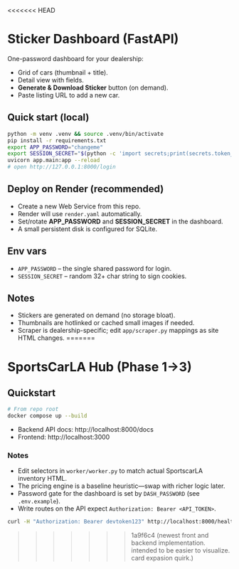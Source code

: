 <<<<<<< HEAD
# Sticker Dashboard (FastAPI)

One-password dashboard for your dealership:
- Grid of cars (thumbnail + title).
- Detail view with fields.
- **Generate & Download Sticker** button (on demand).
- Paste listing URL to add a new car.

## Quick start (local)

```bash
python -m venv .venv && source .venv/bin/activate
pip install -r requirements.txt
export APP_PASSWORD="changeme"
export SESSION_SECRET="$(python -c 'import secrets;print(secrets.token_hex(32))')"
uvicorn app.main:app --reload
# open http://127.0.0.1:8000/login
```

## Deploy on Render (recommended)
- Create a new Web Service from this repo.
- Render will use `render.yaml` automatically.
- Set/rotate **APP_PASSWORD** and **SESSION_SECRET** in the dashboard.
- A small persistent disk is configured for SQLite.

## Env vars
- `APP_PASSWORD` – the single shared password for login.
- `SESSION_SECRET` – random 32+ char string to sign cookies.

## Notes
- Stickers are generated on demand (no storage bloat).
- Thumbnails are hotlinked or cached small images if needed.
- Scraper is dealership-specific; edit `app/scraper.py` mappings as site HTML changes.
=======
# SportsCarLA Hub (Phase 1→3)

## Quickstart
```bash
# From repo root
docker compose up --build
```

- Backend API docs: http://localhost:8000/docs
- Frontend: http://localhost:3000

### Notes
- Edit selectors in `worker/worker.py` to match actual SportscarLA inventory HTML.
- The pricing engine is a baseline heuristic—swap with richer logic later.
- Password gate for the dashboard is set by `DASH_PASSWORD` (see `.env.example`).
- Write routes on the API expect `Authorization: Bearer <API_TOKEN>`.
```bash
curl -H "Authorization: Bearer devtoken123" http://localhost:8000/healthz
```
>>>>>>> 1a9f6c4 (newest front and backend implementation. intended to be easier to visualize. card expasion quirk.)
